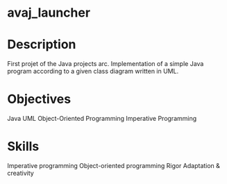 # avaj_launcher


# Description
First projet of the Java projects arc. Implementation of a simple Java program according to a given class diagram written in UML.


# Objectives
Java 
UML 
Object-Oriented Programming 
Imperative Programming 


# Skills
Imperative programming 
Object-oriented programming 
Rigor 
Adaptation & creativity

